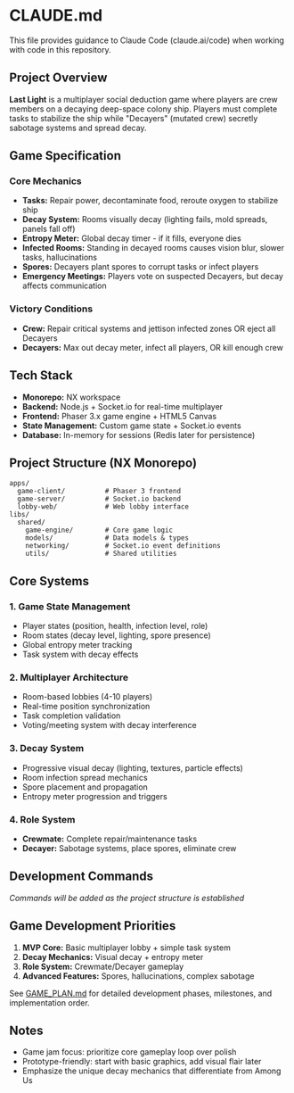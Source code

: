 # CLAUDE.md

This file provides guidance to Claude Code (claude.ai/code) when working with code in this repository.

## Project Overview

**Last Light** is a multiplayer social deduction game where players are crew members on a decaying deep-space colony ship. Players must complete tasks to stabilize the ship while "Decayers" (mutated crew) secretly sabotage systems and spread decay.

## Game Specification

### Core Mechanics
- **Tasks:** Repair power, decontaminate food, reroute oxygen to stabilize ship
- **Decay System:** Rooms visually decay (lighting fails, mold spreads, panels fall off)
- **Entropy Meter:** Global decay timer - if it fills, everyone dies
- **Infected Rooms:** Standing in decayed rooms causes vision blur, slower tasks, hallucinations
- **Spores:** Decayers plant spores to corrupt tasks or infect players
- **Emergency Meetings:** Players vote on suspected Decayers, but decay affects communication

### Victory Conditions
- **Crew:** Repair critical systems and jettison infected zones OR eject all Decayers
- **Decayers:** Max out decay meter, infect all players, OR kill enough crew

## Tech Stack

- **Monorepo:** NX workspace
- **Backend:** Node.js + Socket.io for real-time multiplayer
- **Frontend:** Phaser 3.x game engine + HTML5 Canvas
- **State Management:** Custom game state + Socket.io events
- **Database:** In-memory for sessions (Redis later for persistence)

## Project Structure (NX Monorepo)

```
apps/
  game-client/          # Phaser 3 frontend
  game-server/          # Socket.io backend
  lobby-web/            # Web lobby interface
libs/
  shared/
    game-engine/        # Core game logic
    models/             # Data models & types
    networking/         # Socket.io event definitions
    utils/              # Shared utilities
```

## Core Systems

### 1. Game State Management
- Player states (position, health, infection level, role)
- Room states (decay level, lighting, spore presence)
- Global entropy meter tracking
- Task system with decay effects

### 2. Multiplayer Architecture
- Room-based lobbies (4-10 players)
- Real-time position synchronization
- Task completion validation
- Voting/meeting system with decay interference

### 3. Decay System
- Progressive visual decay (lighting, textures, particle effects)
- Room infection spread mechanics
- Spore placement and propagation
- Entropy meter progression and triggers

### 4. Role System
- **Crewmate:** Complete repair/maintenance tasks
- **Decayer:** Sabotage systems, place spores, eliminate crew

## Development Commands

*Commands will be added as the project structure is established*

## Game Development Priorities

1. **MVP Core:** Basic multiplayer lobby + simple task system
2. **Decay Mechanics:** Visual decay + entropy meter
3. **Role System:** Crewmate/Decayer gameplay
4. **Advanced Features:** Spores, hallucinations, complex sabotage

See [GAME_PLAN.md](./GAME_PLAN.md) for detailed development phases, milestones, and implementation order.

## Notes

- Game jam focus: prioritize core gameplay loop over polish
- Prototype-friendly: start with basic graphics, add visual flair later
- Emphasize the unique decay mechanics that differentiate from Among Us